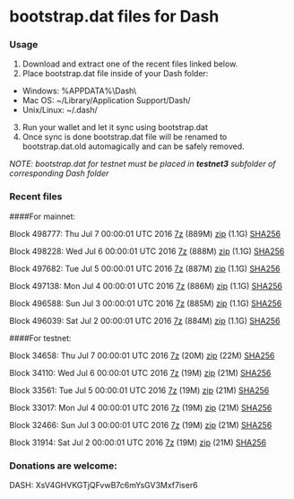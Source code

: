 # bootstrap.dat files for Dash

### Usage

1. Download and extract one of the recent files linked below.
2. Place bootstrap.dat file inside of your Dash folder:
 - Windows: %APPDATA%\Dash\
 - Mac OS: ~/Library/Application Support/Dash/
 - Unix/Linux: ~/.dash/
3. Run your wallet and let it sync using bootstrap.dat
4. Once sync is done bootstrap.dat file will be renamed to bootstrap.dat.old automagically and can be safely removed.

_NOTE: bootstrap.dat for testnet must be placed in **testnet3** subfolder of corresponding Dash folder_

### Recent files

####For mainnet:

Block 498777: Thu Jul  7 00:00:01 UTC 2016 [7z](https://transfer.sh/JKKtM/bootstrap.dat.20160707.7z) (889M) [zip]() (1.1G) [SHA256](https://transfer.sh/mME9o/sha256.txt)

Block 498228: Wed Jul  6 00:00:01 UTC 2016 [7z](https://transfer.sh/pPMtp/bootstrap.dat.20160706.7z) (888M) [zip](https://transfer.sh/14QAs3/bootstrap.dat.20160706.zip) (1.1G) [SHA256](https://transfer.sh/855aV/sha256.txt)

Block 497682: Tue Jul  5 00:00:01 UTC 2016 [7z](https://transfer.sh/VGRS5/bootstrap.dat.20160705.7z) (887M) [zip](https://transfer.sh/uRGla/bootstrap.dat.20160705.zip) (1.1G) [SHA256](https://transfer.sh/pRdoZ/sha256.txt)

Block 497138: Mon Jul  4 00:00:01 UTC 2016 [7z](https://transfer.sh/mEklD/bootstrap.dat.20160704.7z) (886M) [zip](https://transfer.sh/10R0Gr/bootstrap.dat.20160704.zip) (1.1G) [SHA256](https://transfer.sh/fujC7/sha256.txt)

Block 496588: Sun Jul  3 00:00:01 UTC 2016 [7z](https://transfer.sh/dqWTb/bootstrap.dat.20160703.7z) (885M) [zip](https://transfer.sh/SLLuP/bootstrap.dat.20160703.zip) (1.1G) [SHA256](https://transfer.sh/165A8k/sha256.txt)

Block 496039: Sat Jul  2 00:00:01 UTC 2016 [7z](https://transfer.sh/14QKum/bootstrap.dat.20160702.7z) (884M) [zip](https://transfer.sh/KuMpV/bootstrap.dat.20160702.zip) (1.1G) [SHA256](https://transfer.sh/JzSri/sha256.txt)

####For testnet:

Block 34658: Thu Jul  7 00:00:01 UTC 2016 [7z](https://transfer.sh/OJfpp/bootstrap.dat.20160707.7z) (20M) [zip](https://transfer.sh/50gKG/bootstrap.dat.20160707.zip) (22M) [SHA256](https://transfer.sh/jTTuy/sha256.txt)

Block 34110: Wed Jul  6 00:00:01 UTC 2016 [7z](https://transfer.sh/VFoAx/bootstrap.dat.20160706.7z) (19M) [zip](https://transfer.sh/JfZS6/bootstrap.dat.20160706.zip) (21M) [SHA256](https://transfer.sh/Oa0d7/sha256.txt)

Block 33561: Tue Jul  5 00:00:01 UTC 2016 [7z](https://transfer.sh/2qgvB/bootstrap.dat.20160705.7z) (19M) [zip](https://transfer.sh/ZRtWX/bootstrap.dat.20160705.zip) (21M) [SHA256](https://transfer.sh/lFuJP/sha256.txt)

Block 33017: Mon Jul  4 00:00:01 UTC 2016 [7z](https://transfer.sh/ZknNq/bootstrap.dat.20160704.7z) (19M) [zip](https://transfer.sh/10RHzQ/bootstrap.dat.20160704.zip) (21M) [SHA256](https://transfer.sh/8UqKf/sha256.txt)

Block 32466: Sun Jul  3 00:00:01 UTC 2016 [7z](https://transfer.sh/ivB91/bootstrap.dat.20160703.7z) (19M) [zip](https://transfer.sh/X32t4/bootstrap.dat.20160703.zip) (21M) [SHA256](https://transfer.sh/oXJc4/sha256.txt)

Block 31914: Sat Jul  2 00:00:01 UTC 2016 [7z](https://transfer.sh/Pbmpk/bootstrap.dat.20160702.7z) (19M) [zip](https://transfer.sh/GYE9x/bootstrap.dat.20160702.zip) (21M) [SHA256](https://transfer.sh/9e48D/sha256.txt)

### Donations are welcome:

DASH: XsV4GHVKGTjQFvwB7c6mYsGV3Mxf7iser6

